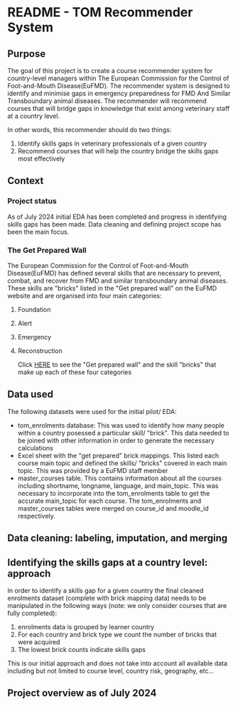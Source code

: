 # README - TOM Recommender System 
## Purpose
The goal of this project is to create a course recommender system for country-level managers within The European Commission for the Control of Foot-and-Mouth Disease(EuFMD). The recommender system is designed to identify and minimise gaps in emergency preparedness for FMD And Similar Transboundary animal diseases. The recommender will recommend courses that will bridge gaps in knowledge that exist among veterinary staff at a country level.

In other words, this recommender should do two things:
1. Identify skills gaps in veterinary professionals of a given country
2. Recommend courses that will help the country bridge the skills gaps most effectively 

## Context 

### Project status
As of July 2024 initial EDA has been completed and progress in identifying skills gaps has been made. Data cleaning and defining project scope has been the main focus.

### The Get Prepared Wall
The European Commission for the Control of Foot-and-Mouth Disease(EuFMD) has defined several skills that are necessary to prevent, combat, and recover from FMD and similar transboundary animal diseases. These skills are "bricks" listed in the "Get prepared wall" on the EuFMD website and are organised into four main categories:
1. Foundation
2. Alert
3. Emergency
4. Reconstruction

   Click [HERE](https://trello.com/b/SrsgHKzM/get-prepared-the-wall) to see the "Get prepared wall" and the skill "bricks" that make up each of these four categories

## Data used
The following datasets were used for the initial pilot/ EDA:
- tom_enrolments database: This was used to identify how many people within a country posessed a particular skill/ "brick". This data needed to be joined with other information in order to generate the necessary calculations
- Excel sheet with the "get prepared" brick mappings. This listed each course main topic and defined the skills/ "bricks" covered in each main topic. This was provided by a EuFMD staff member
- master_courses table. This contains information about all the courses including shortname, longname, language, and main_topic.  This was necessary to incorporate into the tom_enrolments table to get the accurate main_topic for each course. The tom_enrolments and master_courses tables were merged on course_id and moodle_id respectively.

## Data cleaning: labeling, imputation, and merging

## Identifying the skills gaps at a country level: approach
In order to identify a skills gap for a given country the final cleaned enrolments dataset (complete with brick mapping data) needs to be manipulated in the following ways (note: we only consider courses that are fully completed):
1. enrolments data is grouped by learner country
2. For each country and brick type we count the number of bricks that were acquired
3. The lowest brick counts indicate skills gaps

This is our initial approach and does not take into account all available data including but not limited to course level, country risk, geography, etc...

## Project overview as of July 2024

